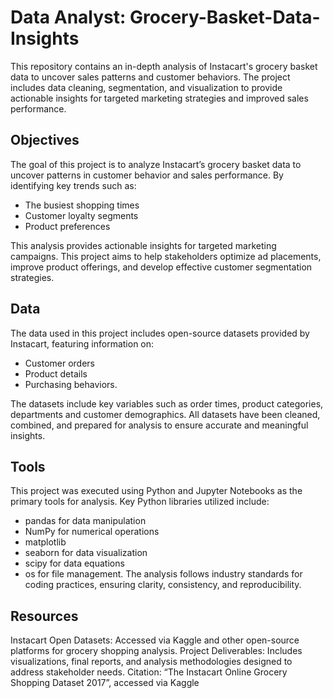# Data Analyst: Grocery-Basket-Data-Insights
This repository contains an in-depth analysis of Instacart's grocery basket data to uncover sales patterns and customer behaviors. The project includes data cleaning, segmentation, and visualization to provide actionable insights for targeted marketing strategies and improved sales performance.

## Objectives
The goal of this project is to analyze Instacart’s grocery basket data to uncover patterns in customer behavior and sales performance. By identifying key trends such as:
- The busiest shopping times
- Customer loyalty segments
- Product preferences

This analysis provides actionable insights for targeted marketing campaigns. This project aims to help stakeholders optimize ad placements, improve product offerings, and develop effective customer segmentation strategies.

## Data
The data used in this project includes open-source datasets provided by Instacart, featuring information on:
- Customer orders
- Product details
- Purchasing behaviors.

The datasets include key variables such as order times, product categories, departments and customer demographics. All datasets have been cleaned, combined, and prepared for analysis to ensure accurate and meaningful insights.

## Tools
This project was executed using Python and Jupyter Notebooks as the primary tools for analysis. Key Python libraries utilized include:
- pandas for data manipulation
- NumPy for numerical operations
- matplotlib
- seaborn for data visualization
- scipy for data equations
- os for file management.
The analysis follows industry standards for coding practices, ensuring clarity, consistency, and reproducibility.

## Resources
Instacart Open Datasets: Accessed via Kaggle and other open-source platforms for grocery shopping analysis.
Project Deliverables: Includes visualizations, final reports, and analysis methodologies designed to address stakeholder needs.
Citation: “The Instacart Online Grocery Shopping Dataset 2017”, accessed via Kaggle
